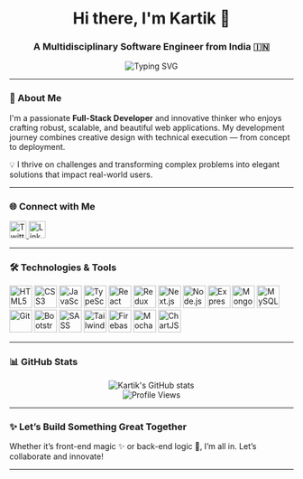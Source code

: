 <h1 align="center">Hi there, I'm Kartik 👋</h1>
<h3 align="center">A Multidisciplinary Software Engineer from India 🇮🇳</h3>

<p align="center">
  <img src="https://readme-typing-svg.demolab.com?font=Fira+Code&weight=600&size=20&pause=1000&color=000000&center=true&width=440&lines=A+Multidisciplinary+Full-Stack+Developer!;Transforming+Concepts+into+Reality.;Unleashing+the+Power+of+React.js+and+Beyond!;Crafting+Seamless+Digital+Experiences." alt="Typing SVG" />
</p>

---

### 🚀 About Me

I'm a passionate **Full-Stack Developer** and innovative thinker who enjoys crafting robust, scalable, and beautiful web applications. My development journey combines creative design with technical execution — from concept to deployment.

💡 I thrive on challenges and transforming complex problems into elegant solutions that impact real-world users.

---

### 🌐 Connect with Me

<p align="left">
  <a href="https://twitter.com/kartik10gaikwad" target="_blank">
    <img src="https://cdn-icons-png.flaticon.com/512/733/733579.png" alt="Twitter" height="30" width="30" />
  </a>
  <a href="https://www.linkedin.com/in/kartik10gaikwad/" target="_blank">
    <img src="https://cdn-icons-png.flaticon.com/512/145/145807.png" alt="LinkedIn" height="30" width="30" />
  </a>
</p>

---

### 🛠️ Technologies & Tools

<p align="left">
  <img src="https://cdn.jsdelivr.net/gh/devicons/devicon/icons/html5/html5-original.svg" height="40" width="40" alt="HTML5" />
  <img src="https://cdn.jsdelivr.net/gh/devicons/devicon/icons/css3/css3-original.svg" height="40" width="40" alt="CSS3" />
  <img src="https://cdn.jsdelivr.net/gh/devicons/devicon/icons/javascript/javascript-original.svg" height="40" width="40" alt="JavaScript" />
  <img src="https://cdn.jsdelivr.net/gh/devicons/devicon/icons/typescript/typescript-original.svg" height="40" width="40" alt="TypeScript" />
  <img src="https://cdn.jsdelivr.net/gh/devicons/devicon/icons/react/react-original.svg" height="40" width="40" alt="React" />
  <img src="https://cdn.jsdelivr.net/gh/devicons/devicon/icons/redux/redux-original.svg" height="40" width="40" alt="Redux" />
  <img src="https://cdn.jsdelivr.net/gh/devicons/devicon/icons/nextjs/nextjs-original.svg" height="40" width="40" alt="Next.js" />
  <img src="https://cdn.jsdelivr.net/gh/devicons/devicon/icons/nodejs/nodejs-original.svg" height="40" width="40" alt="Node.js" />
  <img src="https://cdn.jsdelivr.net/gh/devicons/devicon/icons/express/express-original.svg" height="40" width="40" alt="Express" />
  <img src="https://cdn.jsdelivr.net/gh/devicons/devicon/icons/mongodb/mongodb-original.svg" height="40" width="40" alt="MongoDB" />
  <img src="https://cdn.jsdelivr.net/gh/devicons/devicon/icons/mysql/mysql-original.svg" height="40" width="40" alt="MySQL" />
  <img src="https://cdn.jsdelivr.net/gh/devicons/devicon/icons/git/git-original.svg" height="40" width="40" alt="Git" />
  <img src="https://cdn.jsdelivr.net/gh/devicons/devicon/icons/bootstrap/bootstrap-plain.svg" height="40" width="40" alt="Bootstrap" />
  <img src="https://cdn.jsdelivr.net/gh/devicons/devicon/icons/sass/sass-original.svg" height="40" width="40" alt="SASS" />
  <img src="https://www.vectorlogo.zone/logos/tailwindcss/tailwindcss-icon.svg" height="40" width="40" alt="Tailwind" />
  <img src="https://cdn.jsdelivr.net/gh/devicons/devicon/icons/firebase/firebase-plain.svg" height="40" width="40" alt="Firebase" />
  <img src="https://cdn.jsdelivr.net/gh/devicons/devicon/icons/mocha/mocha-plain.svg" height="40" width="40" alt="Mocha" />
  <img src="https://www.chartjs.org/media/logo-title.svg" height="40" width="40" alt="ChartJS" />
</p>

---

### 📊 GitHub Stats

<p align="center">
  <img src="https://github-readme-stats.vercel.app/api?username=cipher997&show_icons=true&theme=default" alt="Kartik's GitHub stats" />
  <br />
  <img src="https://komarev.com/ghpvc/?username=cipher997&label=Profile+Views&color=0e75b6&style=flat" alt="Profile Views" />
</p>

---

### ✨ Let’s Build Something Great Together

Whether it’s front-end magic ✨ or back-end logic 🧠, I’m all in. Let’s collaborate and innovate!

---

